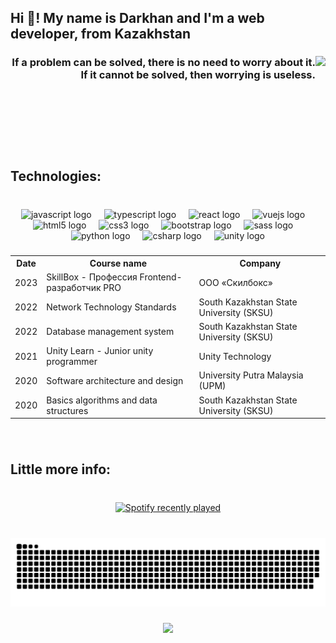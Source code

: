 <h2 align="left">Hi 👋! My name is Darkhan and I'm a  web developer, from Kazakhstan</h2>

###

<img align="right" height="150" src="https://c.tenor.com/_wTcqbAdzH0AAAAC/tenor.gif"  />

###

<h3 align="right">If a problem can be solved, there is no need to worry about it. If it cannot be solved, then worrying is useless.</h3>

###

<br clear="both">

<h2 align="left">Technologies:</h2>

###

<br clear="both">

<div align="center">
  <img src="https://cdn.jsdelivr.net/gh/devicons/devicon/icons/javascript/javascript-original.svg" height="50" alt="javascript logo"  />
  <img width="12" />
  <img src="https://cdn.jsdelivr.net/gh/devicons/devicon/icons/typescript/typescript-original.svg" height="50" alt="typescript logo"  />
  <img width="12" />
  <img src="https://cdn.jsdelivr.net/gh/devicons/devicon/icons/react/react-original.svg" height="50" alt="react logo"  />
  <img width="12" />
  <img src="https://cdn.jsdelivr.net/gh/devicons/devicon/icons/vuejs/vuejs-original.svg" height="50" alt="vuejs logo"  />
  <img width="12" />
  <img src="https://cdn.jsdelivr.net/gh/devicons/devicon/icons/html5/html5-original.svg" height="50" alt="html5 logo"  />
  <img width="12" />
  <img src="https://cdn.jsdelivr.net/gh/devicons/devicon/icons/css3/css3-original.svg" height="50" alt="css3 logo"  />
  <img width="12" />
  <img src="https://cdn.jsdelivr.net/gh/devicons/devicon/icons/bootstrap/bootstrap-original.svg" height="50" alt="bootstrap logo"  />
  <img width="12" />
  <img src="https://cdn.jsdelivr.net/gh/devicons/devicon/icons/sass/sass-original.svg" height="50" alt="sass logo"  />
  <img width="12" />
  <img src="https://cdn.jsdelivr.net/gh/devicons/devicon/icons/python/python-original.svg" height="50" alt="python logo"  />
  <img width="12" />
  <img src="https://cdn.jsdelivr.net/gh/devicons/devicon/icons/csharp/csharp-original.svg" height="50" alt="csharp logo"  />
  <img width="12" />
  <img src="https://cdn.jsdelivr.net/gh/devicons/devicon/icons/unity/unity-original.svg" height="50" alt="unity logo"  />
</div>

###

<table align="center">
  <tr>
    <th>Date</th>
    <th>Course name</th>
    <th>Company</th>
  </tr>
  <tr>
    <td>2023</td>
    <td>SkillBox - Профессия Frontend-разработчик PRO</td>
    <td>ООО «Скилбокс»</td>
  </tr>
  <tr>
    <td>2022</td>
    <td>Network Technology Standards</td>
    <td>South Kazakhstan State University (SKSU)</td>
  </tr>
  <tr>
    <td>2022</td>
    <td>Database management system</td>
    <td>South Kazakhstan State University (SKSU)</td>
  </tr>
  <tr>
    <td>2021</td>
    <td>Unity Learn - Junior unity programmer</td>
    <td>Unity Technology</td>
  </tr>
  <tr>
    <td>2020</td>
    <td>Software architecture and design</td>
    <td>University Putra Malaysia (UPM)</td>
  </tr>
  <tr>
    <td>2020</td>
    <td>Basics algorithms and data structures</td>
    <td>South Kazakhstan State University (SKSU)</td>
  </tr>
</table>

###

<br clear="both">

<h2 align="left">Little more info:</h2>

###

<br clear="both">

<div align="center">
  <a href="https://open.spotify.com/user/31rqsludivlgm6gfre63lojrbuzy">
    <img src="https://spotify-recently-played-readme.vercel.app/api?user=31rqsludivlgm6gfre63lojrbuzy&count=5&unique=false" alt="Spotify recently played"  />
  </a>
</div>

###

<br clear="both">

<img src="https://raw.githubusercontent.com/overworker13/overworker13/output/snake.svg" alt="Snake animation" />

###

<div align="center">
  <img src="https://profile-counter.glitch.me/overworker13/count.svg?"  />
</div>

###
